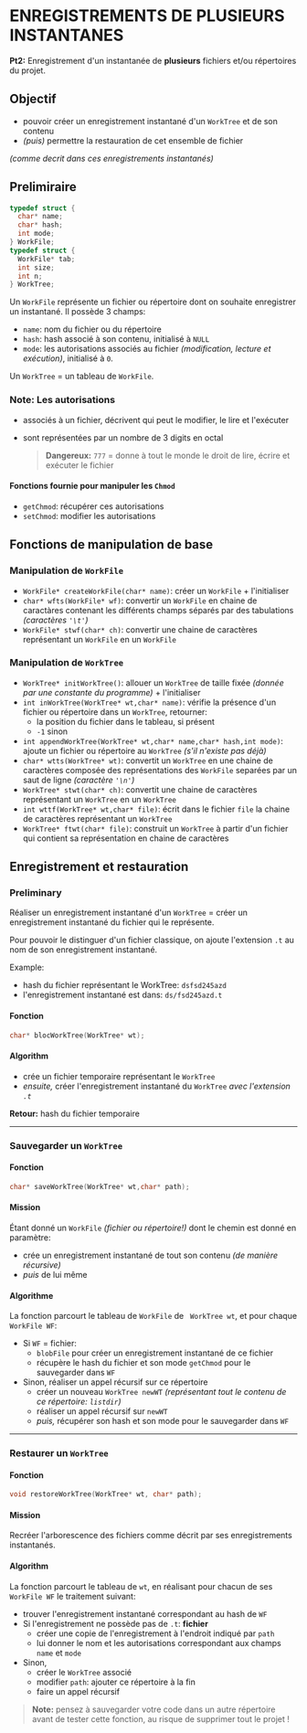 # ENREGISTREMENTS DE PLUSIEURS INSTANTANES
**Pt2:** Enregistrement d'un instantanée de **plusieurs** fichiers et/ou répertoires du projet.

## Objectif 
- pouvoir créer un enregistrement instantané d'un `WorkTree` et de son contenu
- *(puis)* permettre la restauration de cet ensemble de fichier

*(comme decrit dans ces enregistrements instantanés)*

## Prelimiraire
```c
typedef struct {
  char* name;
  char* hash;
  int mode;
} WorkFile;
typedef struct {
  WorkFile* tab;
  int size;
  int n;
} WorkTree;
```
Un `WorkFile` représente un fichier ou répertoire dont on souhaite enregistrer un instantané.
Il possède 3 champs: 
- `name`: nom du fichier ou du répertoire
- `hash`: hash associé à son contenu, initialisé à `NULL`
- `mode`: les autorisations associés au fichier *(modification, lecture et exécution)*, initialisé à `0`.

Un `WorkTree` = un tableau de `WorkFile`.
### Note: Les autorisations
- associés à un fichier, décrivent qui peut le modifier, le lire et l'exécuter
- sont représentées par un nombre de 3 digits en octal

  >**Dangereux:** `777` = donne à tout le monde le droit de lire, écrire et exécuter le fichier
#### Fonctions fournie pour manipuler les `Chmod`
- `getChmod`: récupérer ces autorisations
- `setChmod`: modifier les autorisations

## Fonctions de manipulation de base
### Manipulation de `WorkFile`
- `WorkFile* createWorkFile(char* name)`: créer un `WorkFile` + l'initialiser
- `char* wfts(WorkFile* wf)`: convertir un `WorkFile` en chaine de caractàres contenant les différents champs séparés par des tabulations *(caractères `'\t'`)*
- `WorkFile* stwf(char* ch)`: convertir une chaine de caractères représentant un `WorkFile` en un `WorkFile`
### Manipulation de `WorkTree`
- `WorkTree* initWorkTree()`: allouer un `WorkTree` de taille fixée *(donnée par une constante du programme)* + l'initialiser
- `int inWorkTree(WorkTree* wt,char* name)`: vérifie la présence d'un fichier ou répertoire dans un `WorkTree`, retourner:
	- la position du fichier dans le tableau, si présent
	- `-1` sinon
- `int appendWorkTree(WorkTree* wt,char* name,char* hash,int mode)`: ajoute un fichier ou répertoire au `WorkTree` *(s'il n'existe pas déjà)*
- `char* wtts(WorkTree* wt)`: convertit un `WorkTree` en une chaine de caractères composée des représentations des `WorkFile` separées par un saut de ligne *(caractère `'\n'`)*
- `WorkTree* stwt(char* ch)`: convertit une chaine de caractères représentant un `WorkTree` en un `WorkTree`
- `int wttf(WorkTree* wt,char* file)`: écrit dans le fichier `file` la chaine de caractères représentant un `WorkTree`
- `WorkTree* ftwt(char* file)`: construit un `WorkTree` à partir d'un fichier qui contient sa représentation en chaine de caractères

## Enregistrement et restauration
### Preliminary
Réaliser un enregistrement instantané d'un `WorkTree` = créer un enregistrement instantané du fichier qui le représente. 

Pour pouvoir le distinguer d'un fichier classique, on ajoute l'extension `.t` au nom de son enregistrement instantané. 

Example: 
- hash du fichier représentant le WorkTree: `dsfsd245azd`
- l'enregistrement instantané est dans: `ds/fsd245azd.t`
#### Fonction
```c
char* blocWorkTree(WorkTree* wt);
```
#### Algorithm
- crée un fichier temporaire représentant le `WorkTree` 
- *ensuite,* créer l'enregistrement instantané du `WorkTree` *avec l'extension `.t`*

**Retour:** hash du fichier temporaire
***
### Sauvegarder un `WorkTree`
#### Fonction
```c
char* saveWorkTree(WorkTree* wt,char* path);
```
#### Mission
Étant donné un `WorkFile` *(fichier ou répertoire!)* dont le chemin est donné en paramètre: 
- crée un enregistrement instantané de tout son contenu *(de manière récursive)*
- *puis* de lui même

#### Algorithme
La fonction parcourt le tableau de `WorkFile` de ` WorkTree wt`, et pour chaque `WorkFile WF`: 
- Si `WF` = fichier: 
	- `blobFile` pour créer un enregistrement instantané de ce fichier
	- récupère le hash du fichier et son mode `getChmod` pour le sauvegarder dans `WF`
- Sinon, réaliser un appel récursif sur ce répertoire
	- créer un nouveau `WorkTree newWT` *(représentant tout le contenu de ce répertoire: `listdir`)*
	- réaliser un appel récursif sur `newWT`
	- *puis,* récupérer son hash et son mode pour le sauvegarder dans `WF`

*** 
### Restaurer un `WorkTree`
#### Fonction
```c
void restoreWorkTree(WorkTree* wt, char* path);
```
#### Mission
Recréer l'arborescence des fichiers comme décrit par ses enregistrements instantanés. 
#### Algorithm
La fonction parcourt le tableau de `wt`, en réalisant pour chacun de ses `WorkFile WF` le traitement suivant: 
- trouver l'enregistrement instantané correspondant au hash de `WF`
- Si l'enregistrement ne possède pas de `.t`: **fichier**
	- créer une copie de l'enregistrement à l'endroit indiqué par `path`
	- lui donner le nom et les autorisations correspondant aux champs `name` et `mode`
- Sinon, 
	- créer le `WorkTree` associé
	- modifier `path`: ajouter ce répertoire à la fin
	- faire un appel récursif

> **Note:** pensez à sauvegarder votre code dans un autre répertoire avant de tester cette fonction, au risque de supprimer tout le projet !

